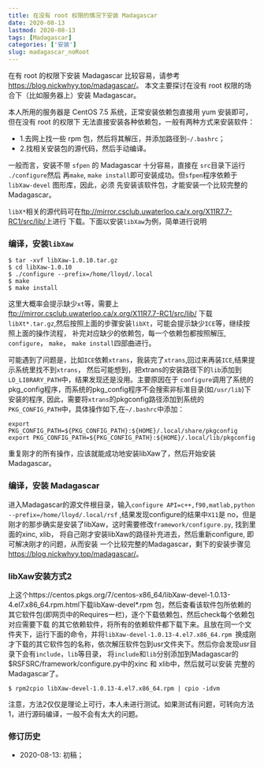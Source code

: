 ```yaml
---
title: 在没有 root 权限的情况下安装 Madagascar
date: 2020-08-13
lastmod: 2020-08-13
tags: [Madagascar]
categories: ['安装']
slug: madagascar_noRoot
---
```


在有 root 的权限下安装 Madagascar 比较容易，请参考 <https://blog.nickwhyy.top/madagascar/>。
本文主要探讨在没有 root 权限的场合下（比如服务器上）安装 Madagascar。

本人所用的服务器是 CentOS 7.5 系统，正常安装依赖包直接用 yum 安装即可，但在没有 root 的权限下
无法直接安装各种依赖包，一般有两种方式来安装软件：
- 1.去网上找一些 rpm 包，然后将其解压，并添加路径到`~/.bashrc`；
- 2.找相关安装包的源代码，然后手动编译。

一般而言，安装不带 `sfpen` 的 Madagascar 十分容易，直接在 `src`目录下运行 `./configure`然后
再`make`, `make install`即可安装成功。但`sfpen`程序依赖于 `libXaw-devel` 图形库，因此，必须
先安装该软件包，才能安装一个比较完整的 Madagascar。

`libX*`相关的源代码可在<ftp://mirror.csclub.uwaterloo.ca/x.org/X11R7.7-RC1/src/lib/>上进行
下载。下面以安装`libXaw`为例，简单进行说明

### 编译，安装`libXaw`

``` {.console}
$ tar -xvf libXaw-1.0.10.tar.gz
$ cd libXaw-1.0.10
$ ./configure --prefix=/home/lloyd/.local
$ make
$ make install
```

>
这里大概率会提示缺少`xt`等，需要上<ftp://mirror.csclub.uwaterloo.ca/x.org/X11R7.7-RC1/src/lib/>
下载`libXt*.tar.gz`,然后按照上面的步骤安装`libXt`，可能会提示缺少`ICE`等，继续按照上面的操作流程，
补完对应缺少的依赖包，每一个依赖包都按照解压, `configure`， `make`， `make install`四部曲进行。

>
可能遇到了问题是，比如`ICE`依赖`xtrans`，我装完了`xtrans`,回过来再装`ICE`,结果提示系统里找不到`xtrans`，
然后可能想到，把xtrans的安装路径下的`lib`添加到`LD_LIBRARY_PATH`中，结果发现还是没用。主要原因在于
`configure`调用了系统的pkg_config程序，而系统的pkg_config程序不会搜索非标准目录(如`/usr/lib`)下安装的程序,
因此，需要将`xtrans`的pkgconfig路径添加到系统的`PKG_CONFIG_PATH`中，具体操作如下,在`~/.bashrc`中添加：

```
export PKG_CONFIG_PATH=${PKG_CONFIG_PATH}:${HOME}/.local/share/pkgconfig
export PKG_CONFIG_PATH=${PKG_CONFIG_PATH}:${HOME}/.local/lib/pkgconfig
```

重复刚才的所有操作，应该就能成功地安装libXaw了，然后开始安装 Madagascar。

### 编译，安装 Madagascar
进入Madagascar的源文件根目录，输入`configure API=c++,f90,matlab,python --prefix=/home/lloyd/.local/rsf`
,结果发现configure的结果中`X11`是 no，但是刚才的那步确实是安装了libXaw，这时需要修改`framework/configure.py`,
找到里面的xinc, xlib， 将自己刚才安装libXaw的路径补充进去，然后重新configure, 即可解决刚才的问题，从而安装
一个比较完整的Madagascar，剩下的安装步骤见<https://blog.nickwhyy.top/madagascar/>。

### libXaw安装方式2
上这个https://centos.pkgs.org/7/centos-x86_64/libXaw-devel-1.0.13-4.el7.x86_64.rpm.html下载libXaw-devel*.rpm
包，然后查看该软件包所依赖的其它软件包(即网页中的Requires一栏)，逐个下载依赖包，然后check每个依赖包对应需要下载
的其它依赖软件，将所有的依赖软件都下载下来。且放在同一个文件夹下，运行下面的命令，并将`libXaw-devel-1.0.13-4.el7.x86_64.rpm
`换成刚才下载的其它软件包的名称，依次解压软件包到usr文件夹下。然后你会发现usr目录下会有`include`，`lib`等目录，
将`include`和`lib`分别添加到Madagascar的$RSFSRC/framework/configure.py中的xinc 和 xlib中，然后就可以安装
完整的Madagascar了。

```
$ rpm2cpio libXaw-devel-1.0.13-4.el7.x86_64.rpm | cpio -idvm
```

>
注意，方法2仅仅是理论上可行，本人未进行测试。如果测试有问题，可转向方法1，进行源码编译，一般不会有太大的问题。


### 修订历史

- 2020-08-13: 初稿；
